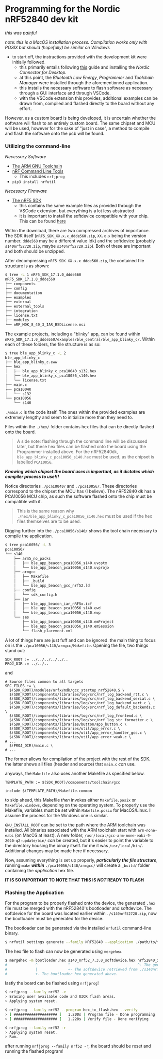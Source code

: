 # Programming for the Nordic nRF52840 dev kit

*this was painful*

*note: this is a MacOS installation process. Compilation works only with POSIX
but should (hopefully) be similar on Windows*

- to start off, the instructions provided with the development kit were
initially followed.
  - this primarily entails following
  [this](https://developer.nordicsemi.com/nRF_Connect_SDK/doc/latest/nrf/ug_nrf52_gs.html)
  guide and installing the *Nordic Connector for Desktop*.
  - at this point, the *Bluetooth Low Energy*, *Programmer* and *Toolchain
  Manager* were installed through the aforementioned application.
  - this installs the necessary software to flash software as necessary through
  a GUI interface and through VSCode.
  - with the VSCode extension this provides, additional examples can be drawn
  from, compiled and flashed directly to the board without any effort.

However, as a custom board is being developed, it is uncertain whether the
software will flash to an entirely custom board. The same chipset and MCU will
be used, however for the sake of "just in case", a method to compile and flash
the software onto the pcb will be found.

### Utilizing the command-line

*Necessary Software*

- [The ARM GNU Toolchain](https://developer.arm.com/Tools%20and%20Software/GNU%20Toolchain)
- [nRF Command Line Tools](https://www.nordicsemi.com/Products/Development-tools/nrf-command-line-tools/download)
  - This includes `nrfjprog`
- `pip3 install nrfutil`

*Necessary Firmware*

- [The nRF5 SDK](https://www.nordicsemi.com/Products/Development-software/nRF5-SDK/Download#infotabs)
  - this contains the same example files as provided through the VSCode
  extension, but everything is a lot less abstracted
  - it is important to install the softdevice compatible with your chip. This
  can be found [here](https://infocenter.nordicsemi.com/index.jsp?topic=%2Fug_gsg_ses%2FUG%2Fgsg%2Fsoftdevices.html)

Within the download, there are two compressed archives of importance. The SDK
itself (`nRF5_SDK_XX.x.x_ddde560.zip`, `XX.x.x` being the version number.
`ddde560` may be a different value Idk) and the softdevice (probably
`s140nrf52720.zip`, maybe `s340nrf52720.zip`). Both of these are important and
both should be unzipped.

After decompressing `nRF5_SDK_XX.x.x_ddde560.zip`, the contained file structure
is as shown:

```sh
$ tree -L 1 nRF5_SDK_17.1.0_ddde560
nRF5_SDK_17.1.0_ddde560
├── components
├── config
├── documentation
├── examples
├── external
├── external_tools
├── integration
├── license.txt
├── modules
└── nRF_MDK_8_40_3_IAR_BSDLicense.msi
```

The example projects, including a "blinky" app, can be found within
`nRF5_SDK_17.1.0_ddde560/examples/ble_central/ble_app_blinky_c/`. Within each of
these folders, the file structure is as so:

```sh
$ tree ble_app_blinky_c -L 2
ble_app_blinky_c
├── ble_app_blinky_c.eww
├── hex
│   ├── ble_app_blinky_c_pca10040_s132.hex
│   ├── ble_app_blinky_c_pca10056_s140.hex
│   └── license.txt
├── main.c
├── pca10040
│   └── s132
└── pca10056
    └── s140
```

`./main.c` is the code itself. The ones within the provided examples are
extremely lengthy and seem to initialize more than they need to.

Files within the `./hex/` folder contains hex files that can be directly flashed
onto the board. 

> A side note: flashing through the command line will be discussed later, but
  these hex files can be flashed onto the board using the Programmer installed
  above. For the nRF52840dk, `ble_app_blinky_c_pca10056_s140.hex` must be used, as
  the chipset is labelled `PCA10056`.

***Knowing which chipset the board uses is important, as it dictates which
compiler process to use!!!***

Notice directories `./pca10040/` and `./pca10056/`. These directories correspond
to the chipset the MCU has (I believe). The nRF52840 dk has a PCA10056 MCU chip,
as such the software flashed onto the chip must be compatible with it.

> This is the same reason why `./hex/ble_app_blinky_c_pca10056_s140.hex` must be
  used if the hex files themselves are to be used.

Digging further into the `./pca10056/s140/` shows the tool chain necessary to
compile the application.

```sh
$ tree pca10056/ -L 3
pca10056/
└── s140
    ├── arm5_no_packs
    │   ├── ble_app_beacon_pca10056_s140.uvoptx
    │   └── ble_app_beacon_pca10056_s140.uvprojx
    ├── armgcc
    │   ├── Makefile
    │   ├── _build
    │   └── ble_app_beacon_gcc_nrf52.ld
    ├── config
    │   └── sdk_config.h
    ├── iar
    │   ├── ble_app_beacon_iar_nRF5x.icf
    │   ├── ble_app_beacon_pca10056_s140.ewd
    │   └── ble_app_beacon_pca10056_s140.ewp
    └── ses
        ├── ble_app_beacon_pca10056_s140.emProject
        ├── ble_app_beacon_pca10056_s140.emSession
        └── flash_placement.xml
```

A lot of things here are just fuff and can be ignored. the main thing to focus
on is the `./pca10056/s140/armgcc/Makefile`. Opening the file, two things stand
out:

```
SDK_ROOT := ../../../../../..
PROJ_DIR := ../../..
```

and

```
# Source files common to all targets
SRC_FILES += \
  $(SDK_ROOT)/modules/nrfx/mdk/gcc_startup_nrf52840.S \
  $(SDK_ROOT)/components/libraries/log/src/nrf_log_backend_rtt.c \
  $(SDK_ROOT)/components/libraries/log/src/nrf_log_backend_serial.c \
  $(SDK_ROOT)/components/libraries/log/src/nrf_log_backend_uart.c \
  $(SDK_ROOT)/components/libraries/log/src/nrf_log_default_backends.c \
  $(SDK_ROOT)/components/libraries/log/src/nrf_log_frontend.c \
  $(SDK_ROOT)/components/libraries/log/src/nrf_log_str_formatter.c \
  $(SDK_ROOT)/components/libraries/button/app_button.c \
  $(SDK_ROOT)/components/libraries/util/app_error.c \
  $(SDK_ROOT)/components/libraries/util/app_error_handler_gcc.c \
  $(SDK_ROOT)/components/libraries/util/app_error_weak.c \
# ...
  $(PROJ_DIR)/main.c \
# ...
```


The former allows for compilation of the project with the rest of the SDK. the
latter shows all files (header and source) that `main.c` *can* use.

anyways, the `Makefile` also uses another Makefile as specified below.

```
TEMPLATE_PATH := $(SDK_ROOT)/components/toolchain/gcc

include $(TEMPLATE_PATH)/Makefile.common
```

to skip ahead, this Makefile *then* invokes either `Makefile.posix` or
`Makefile.windows`, depending on the operating system. To properly use the
Makefile, variables must be set within `Makefile.posix` for MacOS/Linux. I
assume the process for the Windows one is similar.

`GNU_INSTALL_ROOT` can be set to the path where the ARM toolchain was installed.
All binaries associated with the ARM toolchain start with `arm-none-eabi` (on
MacOS at least). A new folder,
`/usr/local/gcc-arm-none-eabi-9-2020-q2-update/bin/` *can* be created, but
it's easier to point the variable to the directory housing the binary
itself. for me it was `/usr/local/bin/`. Additional changes may be made here if
necessary.

Now, assuming everything is set up properly, ***particularly the file
structure***, running `make` ***within*** `./pca10056/s140/armgcc/` will create
a `_build/` folder containing the *application* hex file.

**IT IS SO IMPORTANT TO NOTE THAT THIS IS *NOT* READY TO FLASH**

### Flashing the Application

For the program to be properly flashed onto the device, the generated `.hex`
file must be merged with the nRF52840's bootloader and softdevice. The
softdevice for the board was located earlier within `./s140nrf52720.zip`, now the
bootloader must be generated for the device.

The bootloader can be generated via the installed `nrfutil` command-line binary.

```sh
$ nrfutil settings generate --family NRF52840 --application ./path/to/file.hex --application-version 3 --bootloader-version 2 --bl-settings-version 1 bootloader.hex
```

The hex file to flash can now be generated using `mergehex`.

```sh
$ mergehex -m bootloader.hex s140_nrf52_7.3.0_softdevice.hex nrf52840_xxaa.hex -o hex_to_flash.hex
#             ^              ^                               ^- The generated application hex file
#             |              +- The softdevice retrieved from ./s140nrf52720.zip
#             +- The bootloader hex generated above.
```

lastly the board can be flashed using `nrfjprog`!

```sh
$ nrfjprog --family nrf52 -e
> Erasing user available code and UICR flash areas.
> Applying system reset.

$ nrfjprog --family nrf52 --program hex_to_flash.hex --verify 
> [ #################### ]   1.200s | Program file - Done programming
> [ #################### ]   1.228s | Verify file - Done verifying

$ nrfjprog --family nrf52 -r
> Applying system reset.
> Run.
```

after running `nrfjprog --family nrf52 -r`, the board should be reset and
running the flashed program!
